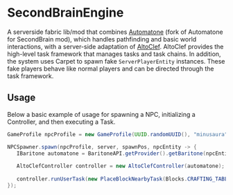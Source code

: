 # SecondBrainEngine

A serverside fabric lib/mod that combines [Automatone](https://github.com/sailex428/Automatone) (fork of Automatone for SecondBrain mod), which handles pathfinding and basic world interactions, with a server-side adaptation of [AltoClef](https://github.com/MiranCZ/altoclef).
AltoClef provides the high-level task framework that manages tasks and task chains.
In addition, the system uses Carpet to spawn fake `ServerPlayerEntity` instances.
These fake players behave like normal players and can be directed through the task framework.

## Usage

Below a basic example of usage for spawning a NPC, initializing a Controller, and then executing a Task.

 ```java
 GameProfile npcProfile = new GameProfile(UUID.randomUUID(), "minusaura");
 
 NPCSpawner.spawn(npcProfile, server, spawnPos, npcEntity -> {
    IBaritone automatone = BaritoneAPI.getProvider().getBaritone(npcEntity);
    
    AltoClefController controller = new AltoClefController(automatone);
    
    controller.runUserTask(new PlaceBlockNearbyTask(Blocks.CRAFTING_TABLE, Blocks.FURNACE));
 });
 ```
